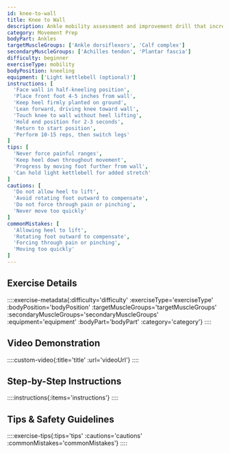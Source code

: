 ```yaml
---
id: knee-to-wall
title: Knee to Wall
description: Ankle mobility assessment and improvement drill that increases dorsiflexion range of motion, essential for proper squatting and athletic movement patterns.
category: Movement Prep
bodyPart: Ankles
targetMuscleGroups: ['Ankle dorsiflexors', 'Calf complex']
secondaryMuscleGroups: ['Achilles tendon', 'Plantar fascia']
difficulty: beginner
exerciseType: mobility
bodyPosition: kneeling
equipment: ['Light kettlebell (optional)']
instructions: [
  'Face wall in half-kneeling position',
  'Place front foot 4-5 inches from wall',
  'Keep heel firmly planted on ground',
  'Lean forward, driving knee toward wall',
  'Touch knee to wall without heel lifting',
  'Hold end position for 2-3 seconds',
  'Return to start position',
  'Perform 10-15 reps, then switch legs'
]
tips: [
  'Never force painful ranges',
  'Keep heel down throughout movement',
  'Progress by moving foot further from wall',
  'Can hold light kettlebell for added stretch'
]
cautions: [
  'Do not allow heel to lift',
  'Avoid rotating foot outward to compensate',
  'Do not force through pain or pinching',
  'Never move too quickly'
]
commonMistakes: [
  'Allowing heel to lift',
  'Rotating foot outward to compensate',
  'Forcing through pain or pinching',
  'Moving too quickly'
]
---
```


## Exercise Details

::::exercise-metadata{:difficulty='difficulty' :exerciseType='exerciseType' :bodyPosition='bodyPosition' :targetMuscleGroups='targetMuscleGroups' :secondaryMuscleGroups='secondaryMuscleGroups' :equipment='equipment' :bodyPart='bodyPart' :category='category'}
::::

## Video Demonstration

::::custom-video{:title='title' :url='videoUrl'}
::::

## Step-by-Step Instructions

::::instructions{:items='instructions'}
::::

## Tips & Safety Guidelines

::::exercise-tips{:tips='tips' :cautions='cautions' :commonMistakes='commonMistakes'}
::::
